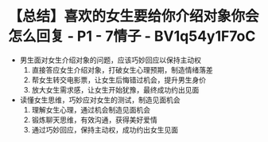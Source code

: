 # 【总结】喜欢的女生要给你介绍对象你会怎么回复 - P1 - 7情子 - BV1q54y1F7oC

-   男生面对女生介绍对象的问题，应该巧妙回应以保持主动权
    1.  直接答应女生介绍对象，打破女生心理预期，制造情绪落差
    2.  帮女生转交电影票，让女生后悔错过机会，提升男生身价
    3.  放大女生需求感，让女生开始犹豫，最终成功约出见面
-   读懂女生思维，巧妙应对女生的测试，制造见面机会
    1.  理解女生心理，通过机会制造见面机会
    2.  锻炼聊天思维，有效沟通，获得美好爱情
    3.  通过巧妙回应，保持主动权，成功约出女生见面